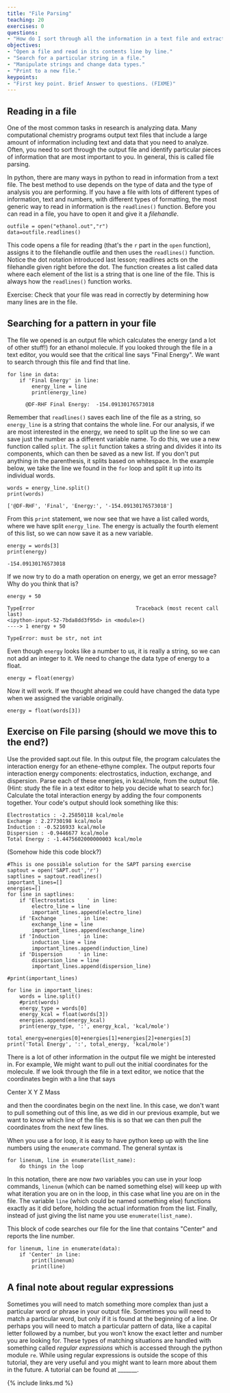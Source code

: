 ```yaml
---
title: "File Parsing"
teaching: 20
exercises: 0
questions:
- "How do I sort through all the information in a text file and extract particular pieces of information?"
objectives:
- "Open a file and read in its contents line by line."
- "Search for a particular string in a file."
- "Manipulate strings and change data types."
- "Print to a new file."
keypoints:
- "First key point. Brief Answer to questions. (FIXME)"
---
```

## Reading in a file
One of the most common tasks in research is analyzing data.  Many computational chemistry programs output text files that include a large amount of information including text and data that you need to analyze.  Often, you need to sort through the output file and identify particular pieces of information that are most important to you.  In general, this is called file parsing.

In python, there are many ways in python to read in information from a text file.  The best method to use depends on the type of data and the type of analysis you are performing.  If you have a file with lots of different types of information, text and numbers, with different types of formatting, the most generic way to read in information is the `readlines()` function.  Before you can read in a file, you have to open it and give it a *filehandle*.

```
outfile = open("ethanol.out","r")
data=outfile.readlines()
```
This code opens a file for reading (that's the `r` part in the `open` function), assigns it to the filehandle outfile and then uses the `readlines()` function.  Notice the dot notation introduced last lesson; readlines acts on the filehandle given right before the dot.  The function creates a list called data where each element of the list is a string that is one line of the file.  This is always how the `readlines()` function works.  

Exercise: Check that your file was read in correctly by determining how many lines are in the file.

## Searching for a pattern in your file
The file we opened is an output file which calculates the energy (and a lot of other stuff!) for an ethanol molecule.  If you looked through the file in a text editor, you would see that the critical line says "Final Energy".  We want to search through this file and find that line.

```
for line in data:
    if 'Final Energy' in line:
        energy_line = line
        print(energy_line)
```
```
      @DF-RHF Final Energy:  -154.09130176573018
```

Remember that `readlines()` saves each line of the file as a string, so `energy_line` is a string that contains the whole line.  For our analysis, if we are most interested in the energy, we need to split up the line so we can save just the number as a different variable name. To do this, we use a new function called `split`.  The `split` function takes a string and divides it into its components, which can then be saved as a new list.  If you don't put anything in the parenthesis, it splits based on whitespace.  In the example below, we take the line we found in the `for` loop and split it up into its individual words.

```
words = energy_line.split()
print(words)
```
```
['@DF-RHF', 'Final', 'Energy:', '-154.09130176573018']
```

From this `print` statement, we now see that we have a list called words, where we have split `energy_line`.  The energy is actually the fourth element of this list, so we can now save it as a new variable.

```
energy = words[3]
print(energy)

-154.09130176573018
```
If we now try to do a math operation on energy, we get an error message?  Why do you think that is?


```
energy + 50
```
```
TypeError                                 Traceback (most recent call last)
<ipython-input-52-7bda8dd3f95d> in <module>()
----> 1 energy + 50

TypeError: must be str, not int
```
Even though `energy` looks like a number to us, it is really a string, so we can not add an integer to it.  We need to change the data type of energy to a float.

```
energy = float(energy)
```
Now it will work.  If we thought ahead we could have changed the data type when we assigned the variable originally.

```
energy = float(words[3])
```
## Exercise on File parsing (should we move this to the end?)
Use the provided sapt.out file.  In this output file, the program calculates the interaction energy for an ethene-ethyne complex.  The output reports four interaction energy components: electrostatics, induction, exchange, and dispersion.  Parse each of these energies, in kcal/mole, from the output file.  (Hint: study the file in a text editor to help you decide what to search for.) Calculate the total interaction energy by adding the four components together.  Your code's output should look something like this:
```
Electrostatics : -2.25850118 kcal/mole
Exchange : 2.27730198 kcal/mole
Induction : -0.5216933 kcal/mole
Dispersion : -0.9446677 kcal/mole
Total Energy : -1.4475602000000003 kcal/mole
```
(Somehow hide this code block?)
```
#This is one possible solution for the SAPT parsing exercise
saptout = open('SAPT.out','r')
saptlines = saptout.readlines()
important_lines=[]
energies=[]
for line in saptlines:
    if 'Electrostatics    ' in line:
        electro_line = line
        important_lines.append(electro_line)
    if 'Exchange       ' in line:
        exchange_line = line
        important_lines.append(exchange_line)
    if 'Induction      ' in line:
        induction_line = line
        important_lines.append(induction_line)
    if 'Dispersion     ' in line:
        dispersion_line = line
        important_lines.append(dispersion_line)

#print(important_lines)

for line in important_lines:
    words = line.split()
    #print(words)
    energy_type = words[0]
    energy_kcal = float(words[3])
    energies.append(energy_kcal)
    print(energy_type, ':', energy_kcal, 'kcal/mole')

total_energy=energies[0]+energies[1]+energies[2]+energies[3]
print('Total Energy', ':', total_energy, 'kcal/mole')
```
There is a lot of other information in the output file we might be interested in.  For example, We might want to pull out the initial coordinates for the molecule.  If we look through the file in a text editor, we notice that the coordinates begin with a line that says

Center              X                  Y                   Z               Mass

and then the coordinates begin on the next line.  In this case, we don't want to pull something out of this line, as we did in our previous example, but we want to know which line of the file this is so that we can then pull the coordinates from the next few lines.  

When you use a for loop, it is easy to have python keep up with the line numbers using the `enumerate` command.  The general syntax is
```
for linenum, line in enumerate(list_name):
    do things in the loop
```
In this notation, there are now *two* variables you can use in your loop commands, `linenum` (which can be named something else) will keep up with what iteration you are on in the loop, in this case what line you are on in the file. The variable `line` (which could be named something else) functions exactly as it did before, holding the actual information from the list.  Finally, instead of just giving the list name you use `enumerate(list_name)`.  

This block of code searches our file for the line that contains "Center" and reports the line number.
```
for linenum, line in enumerate(data):
    if 'Center' in line:
        print(linenum)
        print(line)
```
## A final note about regular expressions
Sometimes you will need to match something more complex than just a particular word or phrase in your output file.  Sometimes you will need to match a particular word, but only if it is found at the beginning of a line.  Or perhaps you will need to match a particular pattern of data, like a capital letter followed by a number, but you won't know the exact letter and number you are looking for.  These types of matching situations are handled with something called *regular expressions* which is accessed through the python module `re`.  While using regular expressions is outside the scope of this tutorial, they are very useful and you might want to learn more about them in the future.  A tutorial can be found at _______.  

{% include links.md %}
